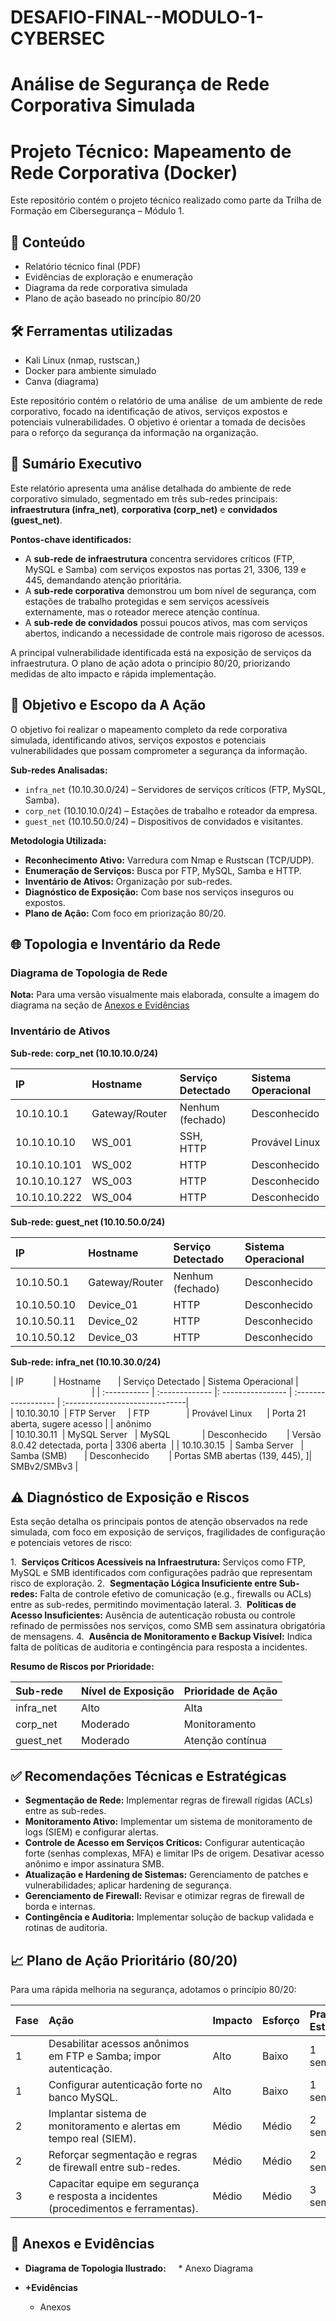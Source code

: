 # DESAFIO-FINAL--MODULO-1-CYBERSEC
# Análise de Segurança de Rede Corporativa Simulada


# Projeto Técnico: Mapeamento de Rede Corporativa (Docker)

Este repositório contém o projeto técnico realizado como parte da Trilha de Formação em Cibersegurança – Módulo 1.

## 📄 Conteúdo

- Relatório técnico final (PDF)
- Evidências de exploração e enumeração
- Diagrama da rede corporativa simulada
- Plano de ação baseado no princípio 80/20

## 🛠️ Ferramentas utilizadas

- Kali Linux (nmap, rustscan,)
- Docker para ambiente simulado
- Canva (diagrama)

Este repositório contém o relatório de uma análise  de um ambiente de rede corporativo, focado na identificação de ativos, serviços expostos e potenciais vulnerabilidades. O objetivo é orientar a tomada de decisões para o reforço da segurança da informação na organização.



## 🚀 Sumário Executivo

Este relatório apresenta uma análise detalhada do ambiente de rede corporativo simulado, segmentado em três sub-redes principais: **infraestrutura (infra_net)**, **corporativa (corp_net)** e **convidados (guest_net)**.

**Pontos-chave identificados:**
* A **sub-rede de infraestrutura** concentra servidores críticos (FTP, MySQL e Samba) com serviços expostos nas portas 21, 3306, 139 e 445, demandando atenção prioritária.
* A **sub-rede corporativa** demonstrou um bom nível de segurança, com estações de trabalho protegidas e sem serviços acessíveis externamente, mas o roteador merece atenção contínua.
* A **sub-rede de convidados** possui poucos ativos, mas com serviços abertos, indicando a necessidade de controle mais rigoroso de acessos.

A principal vulnerabilidade identificada está na exposição de serviços da infraestrutura. O plano de ação adota o princípio 80/20, priorizando medidas de alto impacto e rápida implementação.



## 🎯 Objetivo e Escopo da A Ação

O objetivo foi realizar o mapeamento completo da rede corporativa simulada, identificando ativos, serviços expostos e potenciais vulnerabilidades que possam comprometer a segurança da informação.

**Sub-redes Analisadas:**
* `infra_net` (10.10.30.0/24) – Servidores de serviços críticos (FTP, MySQL, Samba).
* `corp_net` (10.10.10.0/24) – Estações de trabalho e roteador da empresa.
* `guest_net` (10.10.50.0/24) – Dispositivos de convidados e visitantes.

**Metodologia Utilizada:**
* **Reconhecimento Ativo:** Varredura com Nmap e Rustscan (TCP/UDP).
* **Enumeração de Serviços:** Busca por FTP, MySQL, Samba e HTTP.
* **Inventário de Ativos:** Organização por sub-redes.
* **Diagnóstico de Exposição:** Com base nos serviços inseguros ou expostos.
* **Plano de Ação:** Com foco em priorização 80/20.


## 🌐 Topologia e Inventário da Rede

### Diagrama de Topologia de Rede

**Nota:** Para uma versão visualmente mais elaborada, consulte a imagem do diagrama na seção de [Anexos e Evidências](#-anexos-e-evidências)



### Inventário de Ativos

**Sub-rede: corp_net (10.10.10.0/24)**



| IP           | Hostname        | Serviço Detectado | Sistema Operacional |
| :----------- | :-------------- | :---------------- | :------------------ |
| 10.10.10.1   | Gateway/Router  | Nenhum (fechado)  | Desconhecido        |
| 10.10.10.10  | WS_001          | SSH, HTTP         | Provável Linux      |
| 10.10.10.101 | WS_002          | HTTP              | Desconhecido        |
| 10.10.10.127 | WS_003          | HTTP              | Desconhecido        |
| 10.10.10.222 | WS_004          | HTTP              | Desconhecido        |



**Sub-rede: guest_net (10.10.50.0/24)**

| IP           | Hostname       | Serviço Detectado | Sistema Operacional |
| :----------- | :------------  | :---------------- | :------------------ |
| 10.10.50.1   | Gateway/Router | Nenhum (fechado)  | Desconhecido        |
| 10.10.50.10  | Device_01      | HTTP              | Desconhecido        |
| 10.10.50.11  | Device_02      | HTTP              | Desconhecido        |
| 10.10.50.12  | Device_03      | HTTP              | Desconhecido        |



**Sub-rede: infra_net (10.10.30.0/24)**
 
 
| IP             | Hostname       | Serviço Detectado | Sistema Operacional |                                  |
| :-----------   | :------------- |: ---------------- | :------------------ | :------------------------------|  
| 10.10.30.10    | FTP Server     | FTP               | Provável Linux      | Porta 21 aberta, sugere acesso |  |  anônimo          
| 10.10.30.11    | MySQL Server   | MySQL             | Desconhecido        | Versão 8.0.42 detectada, porta |  3306 aberta      |
| 10.10.30.15    | Samba Server   | Samba (SMB)       | Desconhecido        | Portas SMB abertas (139, 445),  ]|  SMBv2/SMBv3      |



## ⚠️ Diagnóstico de Exposição e Riscos


Esta seção detalha os principais pontos de atenção observados na rede simulada, com foco em exposição de serviços, fragilidades de configuração e potenciais vetores de risco:

1.  **Serviços Críticos Acessíveis na Infraestrutura:** Serviços como FTP, MySQL e SMB identificados com configurações padrão que representam risco de exploração.
2.  **Segmentação Lógica Insuficiente entre Sub-redes:** Falta de controle efetivo de comunicação (e.g., firewalls ou ACLs) entre as sub-redes, permitindo movimentação lateral.
3.  **Políticas de Acesso Insuficientes:** Ausência de autenticação robusta ou controle refinado de permissões nos serviços, como SMB sem assinatura obrigatória de mensagens.
4.  **Ausência de Monitoramento e Backup Visível:** Indica falta de políticas de auditoria e contingência para resposta a incidentes.

**Resumo de Riscos por Prioridade:**

| Sub-rede    | Nível de Exposição | Prioridade de Ação |
| :---------- | :----------------- | :----------------- |
| infra_net   | Alto               | Alta               |
| corp_net    | Moderado           | Monitoramento      |
| guest_net   | Moderado           | Atenção contínua   |



## ✅ Recomendações Técnicas e Estratégicas


* **Segmentação de Rede:** Implementar regras de firewall rígidas (ACLs) entre as sub-redes.
* **Monitoramento Ativo:** Implementar um sistema de monitoramento de logs (SIEM) e configurar alertas.
* **Controle de Acesso em Serviços Críticos:** Configurar autenticação forte (senhas complexas, MFA) e limitar IPs de origem. Desativar acesso anônimo e impor assinatura SMB.
* **Atualização e Hardening de Sistemas:** Gerenciamento de patches e vulnerabilidades; aplicar hardening de segurança.
* **Gerenciamento de Firewall:** Revisar e otimizar regras de firewall de borda e internas.
* **Contingência e Auditoria:** Implementar solução de backup validada e rotinas de auditoria.



## 📈 Plano de Ação Prioritário (80/20)


Para uma rápida melhoria na segurança, adotamos o princípio 80/20:

| Fase | Ação                                                 | Impacto | Esforço | Prazo Estimado |
| :--- | :--------------------------------------------------- | :------ | :------ | :------------- |
| 1    | Desabilitar acessos anônimos em FTP e Samba; impor autenticação. | Alto    | Baixo   | 1 semana       |
| 1    | Configurar autenticação forte no banco MySQL.        | Alto    | Baixo   | 1 semana       |
| 2    | Implantar sistema de monitoramento e alertas em tempo real (SIEM). | Médio   | Médio   | 2 semanas      |
| 2    | Reforçar segmentação e regras de firewall entre sub-redes. | Médio   | Médio   | 2 semanas      |
| 3    | Capacitar equipe em segurança e resposta a incidentes (procedimentos e ferramentas). | Médio   | Médio   | 3 semanas      |



## 📂 Anexos e Evidências



* **Diagrama de Topologia Ilustrado:**
    * Anexo Diagrama

* **+Evidências**
    * Anexos
